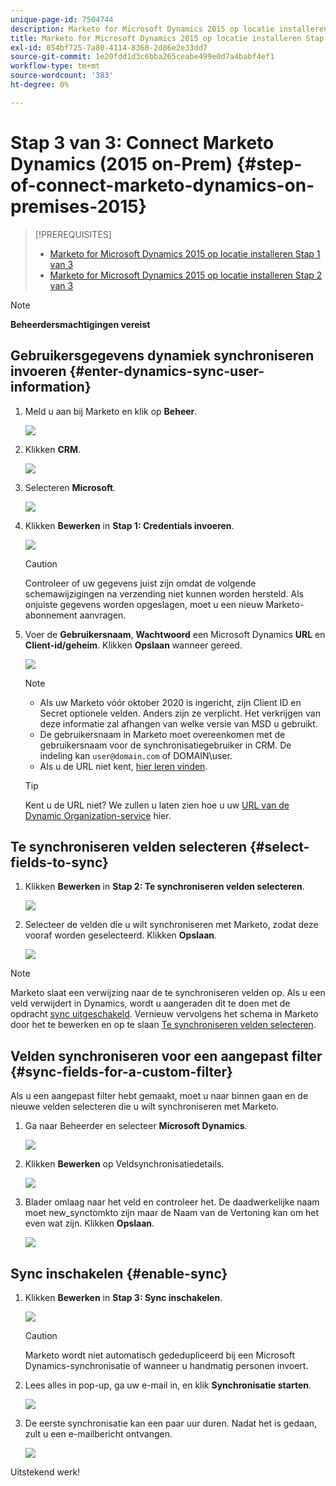 ```yaml
---
unique-page-id: 7504744
description: Marketo for Microsoft Dynamics 2015 op locatie installeren Stap 3 van 3 - Marketo Docs - Productdocumentatie
title: Marketo for Microsoft Dynamics 2015 op locatie installeren Stap 3 van 3
exl-id: 054bf725-7a80-4114-8360-2d86e2e33dd7
source-git-commit: 1e20fdd1d3c6bba265ceabe499e0d7a4babf4ef1
workflow-type: tm+mt
source-wordcount: '383'
ht-degree: 0%

---
```


# Stap 3 van 3: Connect Marketo Dynamics (2015 on-Prem) {#step-of-connect-marketo-dynamics-on-premises-2015}

>[!PREREQUISITES]
>
>* [Marketo for Microsoft Dynamics 2015 op locatie installeren Stap 1 van 3](/help/marketo/product-docs/crm-sync/microsoft-dynamics-sync/sync-setup/connecting-to-legacy-versions/step-1-of-3-install-2015.md)
>* [Marketo for Microsoft Dynamics 2015 op locatie installeren Stap 2 van 3](/help/marketo/product-docs/crm-sync/microsoft-dynamics-sync/sync-setup/connecting-to-legacy-versions/step-2-of-3-set-up-2015.md)


>[!NOTE]
>
>**Beheerdersmachtigingen vereist**

## Gebruikersgegevens dynamiek synchroniseren invoeren {#enter-dynamics-sync-user-information}

1. Meld u aan bij Marketo en klik op **Beheer**.

   ![](assets/login-admin.png)

1. Klikken **CRM**.

   ![](assets/image2015-3-16-9-47-34.png)

1. Selecteren **Microsoft**.

   ![](assets/image2015-3-16-9-50-6.png)

1. Klikken **Bewerken** in **Stap 1: Credentials invoeren**.

   ![](assets/image2015-3-16-9-48-43.png)

   >[!CAUTION]
   >
   >Controleer of uw gegevens juist zijn omdat de volgende schemawijzigingen na verzending niet kunnen worden hersteld. Als onjuiste gegevens worden opgeslagen, moet u een nieuw Marketo-abonnement aanvragen.

1. Voer de **Gebruikersnaam**, **Wachtwoord** een Microsoft Dynamics **URL** en **Client-id/geheim**. Klikken **Opslaan** wanneer gereed.

   ![](assets/step-3-of-3-5.png)

   >[!NOTE]
   >
   >* Als uw Marketo vóór oktober 2020 is ingericht, zijn Client ID en Secret optionele velden. Anders zijn ze verplicht. Het verkrijgen van deze informatie zal afhangen van welke versie van MSD u gebruikt.
   >* De gebruikersnaam in Marketo moet overeenkomen met de gebruikersnaam voor de synchronisatiegebruiker in CRM. De indeling kan `user@domain.com` of DOMAIN\user.
   >* Als u de URL niet kent, [hier leren vinden](/help/marketo/product-docs/crm-sync/microsoft-dynamics-sync/sync-setup/view-the-organization-service-url.md).


   >[!TIP]
   >
   >Kent u de URL niet? We zullen u laten zien hoe u uw [URL van de Dynamic Organization-service](/help/marketo/product-docs/crm-sync/microsoft-dynamics-sync/sync-setup/view-the-organization-service-url.md) hier.

## Te synchroniseren velden selecteren {#select-fields-to-sync}

1. Klikken **Bewerken** in **Stap 2: Te synchroniseren velden selecteren**.

   ![](assets/image2015-3-16-9-51-28.png)

1. Selecteer de velden die u wilt synchroniseren met Marketo, zodat deze vooraf worden geselecteerd. Klikken **Opslaan**.

   ![](assets/image2016-8-25-15-3a14-3a28.png)

>[!NOTE]
>
>Marketo slaat een verwijzing naar de te synchroniseren velden op. Als u een veld verwijdert in Dynamics, wordt u aangeraden dit te doen met de opdracht [sync uitgeschakeld](/help/marketo/product-docs/crm-sync/salesforce-sync/enable-disable-the-salesforce-sync.md). Vernieuw vervolgens het schema in Marketo door het te bewerken en op te slaan [Te synchroniseren velden selecteren](/help/marketo/product-docs/crm-sync/microsoft-dynamics-sync/microsoft-dynamics-sync-details/microsoft-dynamics-sync-field-sync/editing-fields-to-sync-before-deleting-them-in-dynamics.md).

## Velden synchroniseren voor een aangepast filter {#sync-fields-for-a-custom-filter}

Als u een aangepast filter hebt gemaakt, moet u naar binnen gaan en de nieuwe velden selecteren die u wilt synchroniseren met Marketo.

1. Ga naar Beheerder en selecteer **Microsoft Dynamics**.

   ![](assets/image2015-10-9-9-3a50-3a9.png)

1. Klikken **Bewerken** op Veldsynchronisatiedetails.

   ![](assets/image2015-10-9-9-3a52-3a23.png)

1. Blader omlaag naar het veld en controleer het. De daadwerkelijke naam moet new_synctomkto zijn maar de Naam van de Vertoning kan om het even wat zijn. Klikken **Opslaan**.

   ![](assets/image2016-8-25-15-3a15-3a35.png)

## Sync inschakelen {#enable-sync}

1. Klikken **Bewerken** in **Stap 3: Sync inschakelen**.

   ![](assets/image2015-3-16-9-52-2.png)

   >[!CAUTION]
   >
   >Marketo wordt niet automatisch gededupliceerd bij een Microsoft Dynamics-synchronisatie of wanneer u handmatig personen invoert.

1. Lees alles in pop-up, ga uw e-mail in, en klik **Synchronisatie starten**.

   ![](assets/image2015-3-30-14-3a23-3a13.png)

1. De eerste synchronisatie kan een paar uur duren. Nadat het is gedaan, zult u een e-mailbericht ontvangen.

   ![](assets/image2015-3-16-9-59-51.png)

Uitstekend werk!
